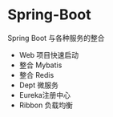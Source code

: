 # Spring-Boot
Spring Boot 与各种服务的整合<br>
- Web 项目快速启动
- 整合 Mybatis
- 整合 Redis
- Dept 微服务
- Eureka注册中心
- Ribbon 负载均衡